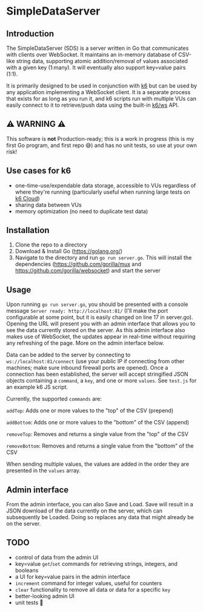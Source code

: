 # SimpleDataServer

## Introduction

The SimpleDataServer (SDS) is a server written in Go that communicates with clients over WebSocket. It maintains an in-memory database of CSV-like string data, supporting atomic addition/removal of values associated with a given key (1:many). It will eventually also support key=value pairs (1:1).

It is primarily designed to be used in conjunction with [k6](http://k6.io/) but can be used by any application implementing a WebSocket client. It is a separate process that exists for as long as you run it, and k6 scripts run with multiple VUs can easily connect to it to retrieve/push data using the built-in [k6/ws](https://k6.io/docs/javascript-api/k6-ws) API.

## ⚠️ WARNING ⚠️

This software is **not** Production-ready; this is a work in progress (this is my first Go program, and first repo 😅) and has no unit tests, so use at your own risk!

## Use cases for k6

- one-time-use/expendable data storage, accessible to VUs regardless of where they're running (particularly useful when running large tests on [k6 Cloud](https://k6.io/cloud))
- sharing data between VUs
- memory optimization (no need to duplicate test data)

## Installation

1. Clone the repo to a directory
2. Download & Install Go (https://golang.org/)
3. Navigate to the directory and run `go run server.go`. This will install the dependencies (https://github.com/gorilla/mux and https://github.com/gorilla/websocket) and start the server

## Usage

Upon running `go run server.go`, you should be presented with a console message `Server ready: http://localhost:81/` (I'll make the port configurable at some point, but it is easily changed on line 17 in server.go). Opening the URL will present you with an admin interface that allows you to see the data currently stored on the server. As this admin interface also makes use of WebSocket, the updates appear in real-time without requiring any refreshing of the page. More on the admin interface below.

Data can be added to the server by connecting to `ws://localhost:81/connect` (use your public IP if connecting from other machines; make sure inbound firewall ports are opened). Once a connection has been established, the server will accept stringified JSON objects containing a `command`, a `key`, and one or more `values`. See `test.js` for an example k6 JS script.

Currently, the supported `commands` are:

`addTop`: Adds one or more values to the "top" of the CSV (prepend)

`addBottom`: Adds one or more values to the "bottom" of the CSV (append)

`removeTop`: Removes and returns a single value from the "top" of the CSV

`removeBottom`: Removes and returns a single value from the "bottom" of the CSV

When sending multiple values, the values are added in the order they are presented in the `values` array.

## Admin interface

From the admin interface, you can also Save and Load. Save will result in a JSON download of the data currently on the server, which can subsequently be Loaded. Doing so replaces any data that might already be on the server.

## TODO

- control of data from the admin UI
- key=value `get`/`set` commands for retrieving strings, integers, and booleans
- a UI for key=value pairs in the admin interface
- `increment` command for integer values, useful for counters
- `clear` functionality to remove all data or data for a specific `key`
- better-looking admin UI
- unit tests 🙈
